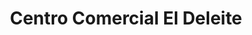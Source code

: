 ---
title: "Centro Comercial El Deleite"
url: /aranjuez/centro-comercial-el-deleite/
shop: Einkaufszentrum
---